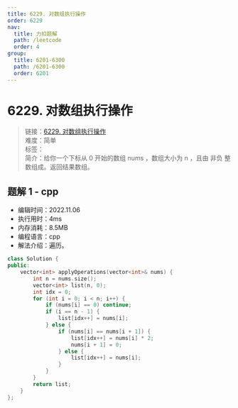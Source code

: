 ```yaml
---
title: 6229. 对数组执行操作
order: 6229
nav:
  title: 力扣题解
  path: /leetcode
  order: 4
group:
  title: 6201-6300
  path: /6201-6300
  order: 6201
---
```


# 6229. 对数组执行操作
    
> 链接：[6229. 对数组执行操作](https://leetcode.cn/problems/apply-operations-to-an-array/)  
> 难度：简单  
> 标签：  
> 简介：给你一个下标从 0 开始的数组 nums ，数组大小为 n ，且由 非负 整数组成。返回结果数组。
      
## 题解 1 - cpp
- 编辑时间：2022.11.06
- 执行用时：4ms
- 内存消耗：8.5MB
- 编程语言：cpp
- 解法介绍：遍历。
```cpp
class Solution {
public:
    vector<int> applyOperations(vector<int>& nums) {
        int n = nums.size();
        vector<int> list(n, 0);
        int idx = 0;
        for (int i = 0; i < n; i++) {
            if (nums[i] == 0) continue;
            if (i == n - 1) {
                list[idx++] = nums[i];
            } else {
                if (nums[i] == nums[i + 1]) {
                    list[idx++] = nums[i] * 2;
                    nums[i + 1] = 0;
                } else {
                    list[idx++] = nums[i];
                }
            }
        }
        return list;
    }
};
```

      